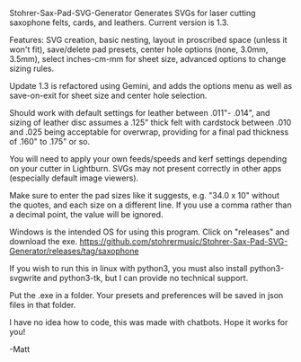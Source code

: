 Stohrer-Sax-Pad-SVG-Generator
Generates SVGs for laser cutting saxophone felts, cards, and leathers. Current version is 1.3.

Features: SVG creation, basic nesting, layout in proscribed space (unless it won't fit), save/delete pad presets, center hole options (none, 3.0mm, 3.5mm), select inches-cm-mm for sheet size, advanced options to change sizing rules.  

Update 1.3 is refactored using Gemini, and adds the options menu as well as save-on-exit for sheet size and center hole selection.  


Should work with default settings for leather between .011"- .014", and sizing of leather disc assumes a .125" thick felt with cardstock between .010 and .025 being acceptable for overwrap, providing for a final pad thickness of .160" to .175" or so.

You will need to apply your own feeds/speeds and kerf settings depending on your cutter in Lightburn. SVGs may not present correctly in other apps (especially default image viewers). 

Make sure to enter the pad sizes like it suggests, e.g. "34.0 x 10" without the quotes, and each size on a different line.  If you use a comma rather than a decimal point, the value will be ignored.  

Windows is the intended OS for using this program.  Click on "releases" and download the exe. https://github.com/stohrermusic/Stohrer-Sax-Pad-SVG-Generator/releases/tag/saxophone

If you wish to run this in linux with python3, you must also install python3-svgwrite and python3-tk, but I can provide no technical support.

Put the .exe in a folder. Your presets and preferences will be saved in json files in that folder.

I have no idea how to code, this was made with chatbots. Hope it works for you!

-Matt
